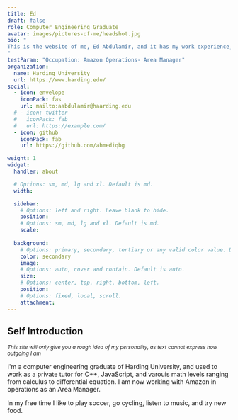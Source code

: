```yaml
---
title: Ed
draft: false
role: Computer Engineering Graduate
avatar: images/pictures-of-me/headshot.jpg
bio: "
This is the website of me, Ed Abdulamir, and it has my work experience, personal projects, and general info about me.
"
testParam: "Occupation: Amazon Operations- Area Manager"
organization:
  name: Harding University
  url: https://www.harding.edu/
social:
  - icon: envelope
    iconPack: fas
    url: mailto:aabdulamir@haarding.edu
  # - icon: twitter
  #   iconPack: fab
  #   url: https://example.com/
  - icon: github
    iconPack: fab
    url: https://github.com/ahmediqbg

weight: 1
widget:
  handler: about

  # Options: sm, md, lg and xl. Default is md.
  width:

  sidebar:
    # Options: left and right. Leave blank to hide.
    position:
    # Options: sm, md, lg and xl. Default is md.
    scale:
  
  background:
    # Options: primary, secondary, tertiary or any valid color value. Default is primary.
    color: secondary
    image:
    # Options: auto, cover and contain. Default is auto.
    size:
    # Options: center, top, right, bottom, left.
    position:
    # Options: fixed, local, scroll.
    attachment: 
---
```


## Self Introduction

<i><small>This site will only give you a rough idea of my personality, as text cannot express how outgoing I am</small></i>

I'm a computer engineering graduate of Harding University, and used to work as a private tutor for C++, JavaScript, and varouis math levels ranging from calculus to differential equation. I am now working with Amazon in operations as an Area Manager. 

In my free time I like to play soccer, go cycling, listen to music, and try new food.

